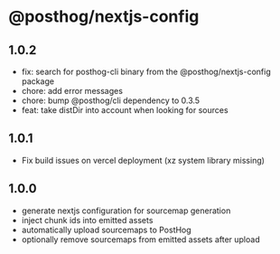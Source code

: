# @posthog/nextjs-config

## 1.0.2

- fix: search for posthog-cli binary from the @posthog/nextjs-config package
- chore: add error messages
- chore: bump @posthog/cli dependency to 0.3.5
- feat: take distDir into account when looking for sources

## 1.0.1

- Fix build issues on vercel deployment (xz system library missing)

## 1.0.0
- generate nextjs configuration for sourcemap generation
- inject chunk ids into emitted assets
- automatically upload sourcemaps to PostHog
- optionally remove sourcemaps from emitted assets after upload
